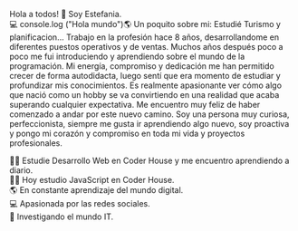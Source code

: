 Hola a todos! 👋 Soy Estefania. <br>
💻 console.log ("Hola mundo")🌎 Un poquito sobre mi: Estudié Turismo y planificacion... Trabajo en la profesión hace 8 años, desarrollandome en diferentes puestos operativos y de ventas. Muchos años después poco a poco me fui introduciendo y aprendiendo sobre el mundo de la programación. Mi energía, compromiso y dedicación me han permitido crecer de forma autodidacta, luego sentí que era momento de estudiar y profundizar mis conocimientos. Es realmente apasionante ver cómo algo que nació como un hobby se va convirtiendo en una realidad que acaba superando cualquier expectativa. Me encuentro muy feliz de haber comenzado a andar por este nuevo camino. Soy una persona muy curiosa, perfeccionista, siempre me gusta ir aprendiendo algo nuevo, soy proactiva y pongo mi corazón y compromiso en toda mi vida y proyectos profesionales.

🙋‍♀️ Estudie Desarrollo Web en Coder House y me encuentro aprendiendo a diario. <br>
💪🏻 Hoy estudio JavaScript en Coder House. <br>
🌎 En constante aprendizaje del mundo digital.<br>
💻 Apasionada por las redes sociales. <br>
📖 Investigando el mundo IT. <br>


